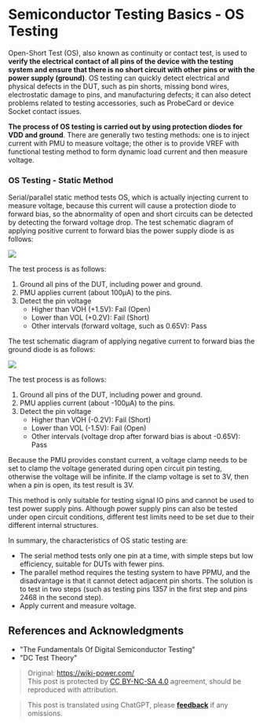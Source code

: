 # Semiconductor Testing Basics - OS Testing

Open-Short Test (OS), also known as continuity or contact test, is used to **verify the electrical contact of all pins of the device with the testing system and ensure that there is no short circuit with other pins or with the power supply (ground)**. OS testing can quickly detect electrical and physical defects in the DUT, such as pin shorts, missing bond wires, electrostatic damage to pins, and manufacturing defects; it can also detect problems related to testing accessories, such as ProbeCard or device Socket contact issues.

**The process of OS testing is carried out by using protection diodes for VDD and ground**. There are generally two testing methods: one is to inject current with PMU to measure voltage; the other is to provide VREF with functional testing method to form dynamic load current and then measure voltage.

### OS Testing - Static Method

Serial/parallel static method tests OS, which is actually injecting current to measure voltage, because this current will cause a protection diode to forward bias, so the abnormality of open and short circuits can be detected by detecting the forward voltage drop. The test schematic diagram of applying positive current to forward bias the power supply diode is as follows:

![](https://wiki-media-1253965369.cos.ap-guangzhou.myqcloud.com/img/20220805165031.png)

The test process is as follows:

1. Ground all pins of the DUT, including power and ground.
2. PMU applies current (about 100µA) to the pins.
3. Detect the pin voltage
   - Higher than VOH (+1.5V): Fail (Open)
   - Lower than VOL (+0.2V): Fail (Short)
   - Other intervals (forward voltage, such as 0.65V): Pass

The test schematic diagram of applying negative current to forward bias the ground diode is as follows:

![](https://wiki-media-1253965369.cos.ap-guangzhou.myqcloud.com/img/20220728142155.png)

The test process is as follows:

1. Ground all pins of the DUT, including power and ground.
2. PMU applies current (about -100µA) to the pins.
3. Detect the pin voltage
   - Higher than VOH (-0.2V): Fail (Short)
   - Lower than VOL (-1.5V): Fail (Open)
   - Other intervals (voltage drop after forward bias is about -0.65V): Pass

Because the PMU provides constant current, a voltage clamp needs to be set to clamp the voltage generated during open circuit pin testing, otherwise the voltage will be infinite. If the clamp voltage is set to 3V, then when a pin is open, its test result is 3V.

This method is only suitable for testing signal IO pins and cannot be used to test power supply pins. Although power supply pins can also be tested under open circuit conditions, different test limits need to be set due to their different internal structures.

In summary, the characteristics of OS static testing are:

- The serial method tests only one pin at a time, with simple steps but low efficiency, suitable for DUTs with fewer pins.
- The parallel method requires the testing system to have PPMU, and the disadvantage is that it cannot detect adjacent pin shorts. The solution is to test in two steps (such as testing pins 1357 in the first step and pins 2468 in the second step).
- Apply current and measure voltage.

## References and Acknowledgments

- "The Fundamentals Of Digital Semiconductor Testing"
- "DC Test Theory"

> Original: <https://wiki-power.com/>  
> This post is protected by [CC BY-NC-SA 4.0](https://creativecommons.org/licenses/by/4.0/deed.en) agreement, should be reproduced with attribution.

> This post is translated using ChatGPT, please [**feedback**](https://github.com/linyuxuanlin/Wiki_MkDocs/issues/new) if any omissions.